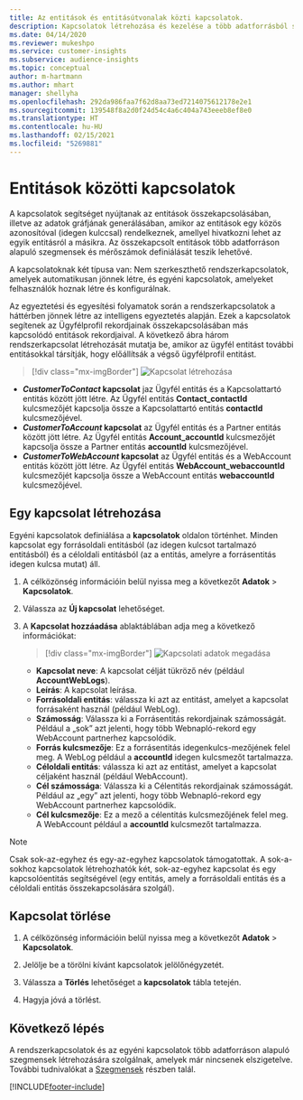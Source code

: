 ```yaml
---
title: Az entitások és entitásútvonalak közti kapcsolatok.
description: Kapcsolatok létrehozása és kezelése a több adatforrásból származó entitások között.
ms.date: 04/14/2020
ms.reviewer: mukeshpo
ms.service: customer-insights
ms.subservice: audience-insights
ms.topic: conceptual
author: m-hartmann
ms.author: mhart
manager: shellyha
ms.openlocfilehash: 292da986faa7f62d8aa73ed7214075612178e2e1
ms.sourcegitcommit: 139548f8a2d0f24d54c4a6c404a743eeeb8ef8e0
ms.translationtype: HT
ms.contentlocale: hu-HU
ms.lasthandoff: 02/15/2021
ms.locfileid: "5269881"
---
```

# <a name="relationships-between-entities"></a>Entitások közötti kapcsolatok

A kapcsolatok segítséget nyújtanak az entitások összekapcsolásában, illetve az adatok gráfjának generálásában, amikor az entitások egy közös azonosítóval (idegen kulccsal) rendelkeznek, amellyel hivatkozni lehet az egyik entitásról a másikra. Az összekapcsolt entitások több adatforráson alapuló szegmensek és mérőszámok definiálását teszik lehetővé.

A kapcsolatoknak két típusa van: Nem szerkeszthető rendszerkapcsolatok, amelyek automatikusan jönnek létre, és egyéni kapcsolatok, amelyeket felhasználók hoznak létre és konfigurálnak.

Az egyeztetési és egyesítési folyamatok során a rendszerkapcsolatok a háttérben jönnek létre az intelligens egyeztetés alapján. Ezek a kapcsolatok segítenek az Ügyfélprofil rekordjainak összekapcsolásában más kapcsolódó entitások rekordjaival. A következő ábra három rendszerkapcsolat létrehozását mutatja be, amikor az ügyfél entitást további entitásokkal társítják, hogy előállítsák a végső ügyfélprofil entitást.

> [!div class="mx-imgBorder"]
> ![Kapcsolat létrehozása](media/relationships-entities-merge.png "Kapcsolat létrehozása")

- ***CustomerToContact* kapcsolat** jaz Ügyfél entitás és a Kapcsolattartó entitás között jött létre. Az Ügyfél entitás **Contact_contactId** kulcsmezőjét kapcsolja össze a Kapcsolattartó entitás **contactId** kulcsmezőjével.
- ***CustomerToAccount* kapcsolat** az Ügyfél entitás és a Partner entitás között jött létre. Az Ügyfél entitás **Account_accountId** kulcsmezőjét kapcsolja össze a Partner entitás **accountId** kulcsmezőjével.
- ***CustomerToWebAccount* kapcsolat** az Ügyfél entitás és a WebAccount entitás között jött létre. Az Ügyfél entitás **WebAccount_webaccountId** kulcsmezőjét kapcsolja össze a WebAccount entitás **webaccountId** kulcsmezőjével.

## <a name="create-a-relationship"></a>Egy kapcsolat létrehozása

Egyéni kapcsolatok definiálása a **kapcsolatok** oldalon történhet. Minden kapcsolat egy forrásoldali entitásból (az idegen kulcsot tartalmazó entitásból) és a céloldali entitásból (az a entitás, amelyre a forrásentitás idegen kulcsa mutat) áll.

1. A célközönség információin belül nyissa meg a következőt **Adatok** > **Kapcsolatok**.

2. Válassza az **Új kapcsolat** lehetőséget.

3. A **Kapcsolat hozzáadása** ablaktáblában adja meg a következő információkat:

   > [!div class="mx-imgBorder"]
   > ![Kapcsolati adatok megadása](media/relationships-add.png "Kapcsolati adatok megadása")

   - **Kapcsolat neve**: A kapcsolat célját tükröző név (például **AccountWebLogs**).
   - **Leírás**: A kapcsolat leírása.
   - **Forrásoldali entitás**: válassza ki azt az entitást, amelyet a kapcsolat forrásaként használ (például WebLog).
   - **Számosság**: Válassza ki a Forrásentitás rekordjainak számosságát. Például a „sok” azt jelenti, hogy több Webnapló-rekord egy WebAccount partnerhez kapcsolódik.
   - **Forrás kulcsmezője**: Ez a forrásentitás idegenkulcs-mezőjének felel meg. A WebLog például a **accountId** idegen kulcsmezőt tartalmazza.
   - **Céloldali entitás**: válassza ki azt az entitást, amelyet a kapcsolat céljaként használ (például WebAccount).
   - **Cél számossága**: Válassza ki a Célentitás rekordjainak számosságát. Például az „egy” azt jelenti, hogy több Webnapló-rekord egy WebAccount partnerhez kapcsolódik.
   - **Cél kulcsmezője**: Ez a mező a célentitás kulcsmezőjének felel meg. A WebAccount például a **accountId** kulcsmezőt tartalmazza.

> [!NOTE]
> Csak sok-az-egyhez és egy-az-egyhez kapcsolatok támogatottak. A sok-a-sokhoz kapcsolatok létrehozhatók két, sok-az-egyhez kapcsolat és egy kapcsolóentitás segítségével (egy entitás, amely a forrásoldali entitás és a céloldali entitás összekapcsolására szolgál).

## <a name="delete-a-relationship"></a>Kapcsolat törlése

1. A célközönség információin belül nyissa meg a következőt **Adatok** > **Kapcsolatok**.

2. Jelölje be a törölni kívánt kapcsolatok jelölőnégyzetét.

3. Válassza a **Törlés** lehetőséget a **kapcsolatok** tábla tetején.

4. Hagyja jóvá a törlést.

## <a name="next-step"></a>Következő lépés

A rendszerkapcsolatok és az egyéni kapcsolatok több adatforráson alapuló szegmensek létrehozására szolgálnak, amelyek már nincsenek elszigetelve. További tudnivalókat a [Szegmensek](segments.md) részben talál.


[!INCLUDE[footer-include](../includes/footer-banner.md)]